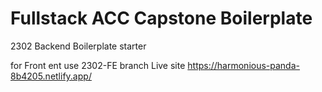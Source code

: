 # Fullstack ACC Capstone Boilerplate

2302 Backend Boilerplate starter

for Front ent use 2302-FE branch
Live site https://harmonious-panda-8b4205.netlify.app/